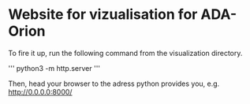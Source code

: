 # Website for vizualisation for ADA-Orion

To fire it up, run the following command from the visualization directory. 

'''
python3 -m http.server
'''

Then, head your browser to the adress python provides you, e.g. http://0.0.0.0:8000/
